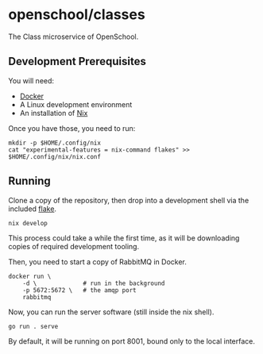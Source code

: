 # openschool/classes

The Class microservice of OpenSchool.

## Development Prerequisites

You will need:

- [Docker](https://docker.com)
- A Linux development environment
- An installation of [Nix](https://nixos.org/download)

Once you have those, you need to run:

```shell
mkdir -p $HOME/.config/nix
cat "experimental-features = nix-command flakes" >> $HOME/.config/nix/nix.conf
```

## Running

Clone a copy of the repository, then drop into a development shell via the
included [flake](./flake.nix).

```shell
nix develop
```

This process could take a while the first time, as it will be downloading copies
of required development tooling.

Then, you need to start a copy of RabbitMQ in Docker.

```shell
docker run \
    -d \             # run in the background
    -p 5672:5672 \   # the amqp port
    rabbitmq
```

Now, you can run the server software (still inside the nix shell).

```shell
go run . serve
```

By default, it will be running on port 8001, bound only to the local interface.

